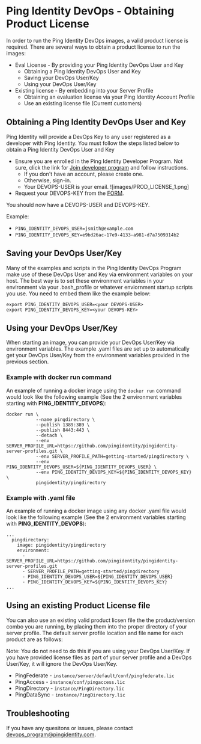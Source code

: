 # Ping Identity DevOps - Obtaining Product License

In order to run the Ping Identity DevOps images, a valid product license is
required.  There are several ways to obtain a product license
to run the images:

* Eval License - By providing your Ping Identity DevOps User and Key
  * Obtaining a Ping Identity DevOps User and Key
  * Saving your DevOps User/Key
  * Using your DevOps User/Key
* Existing license - By embedding into your Server Profile
  * Obtaining an evaluation license via your Ping Identity Account Profile
  * Use an existing license file (Current customers)


## Obtaining a Ping Identity DevOps User and Key
Ping Identity will provide a DevOps Key to any user registered as a 
developer with Ping Identity.
You must follow the steps listed below to obtain a Ping Identity DevOps User and Key

* Ensure you are enrolled in the Ping Identity Developer Program.  Not sure, click the link for [Join developer program](https://www.pingidentity.com/en/account/register.html?type=developer) and follow instructions.
  * If you don't have an account, please create one.
  * Otherwise, sign-in.
  * Your DEVOPS-USER is your email.
  ![images/PROD_LICENSE_1.png]
* Request your DEVOPS-KEY from the [FORM](https://docs.google.com/forms/d/e/1FAIpQLSdgEFvqQQNwlsxlT6SaraeDMBoKFjkJVCyMvGPVPKcrzT3yHA/viewform).

You should now have a DEVOPS-USER and DEVOPS-KEY.

Example:
* `PING_IDENTITY_DEVOPS_USER=jsmith@example.com`
* `PING_IDENTITY_DEVOPS_KEY=e9bd26ac-17e9-4133-a981-d7a7509314b2`

## Saving your DevOps User/Key
Many of the examples and scripts in the Ping Identity DevOps Program make use of these DevOps User and Key via environment variables on your host.  The best way is to set these environment variables in your environment via your .bash_profile or whatever enviornment startup scripts you use.  You need to embed them like the example below:

```
export PING_IDENTITY_DEVOPS_USER=<your DEVOPS-USER>
export PING_IDENTITY_DEVOPS_KEY=<your DEVOPS-KEY>
```

## Using your DevOps User/Key
When starting an image, you can provide your
DevOps User/Key via environment variables.  The
example .yaml files are set up to automatically
get your DevOps User/Key from the environment 
variables provided in the previous section.

### Example with docker run command
An example of running a docker image using the
`docker run` command would look like the following
example (See the 2 environment variables starting with **PING_IDENTITY_DEVOPS**):

```
docker run \
           --name pingdirectory \
           --publish 1389:389 \
           --publish 8443:443 \
           --detach \
           --env SERVER_PROFILE_URL=https://github.com/pingidentity/pingidentity-server-profiles.git \
           --env SERVER_PROFILE_PATH=getting-started/pingdirectory \
           --env PING_IDENTITY_DEVOPS_USER=${PING_IDENTITY_DEVOPS_USER} \
           --env PING_IDENTITY_DEVOPS_KEY=${PING_IDENTITY_DEVOPS_KEY} \
           pingidentity/pingdirectory
```

### Example with .yaml file
An example of running a docker image using any docker .yaml file
would look like the following example (See the 2 environment variables 
starting with **PING_IDENTITY_DEVOPS**):

```
...
  pingdirectory:
    image: pingidentity/pingdirectory
    environment:
      - SERVER_PROFILE_URL=https://github.com/pingidentity/pingidentity-server-profiles.git
      - SERVER_PROFILE_PATH=getting-started/pingdirectory
      - PING_IDENTITY_DEVOPS_USER=${PING_IDENTITY_DEVOPS_USER}
      - PING_IDENTITY_DEVOPS_KEY=${PING_IDENTITY_DEVOPS_KEY}
...
``` 

## Using an existing Product License file
You can also use an existing valid product licsen file the the product/version combo
you are running, by placing them into the proper directory of your server profile.
The default server profile location and file name for each product are as follows:

Note: You do not need to do this if you are using your DevOps User/Key.  If you have
provided license files as part of your server profile and a DevOps User/Key, it will
ignore the DevOps User/Key.

* PingFederate - `instance/server/default/conf/pingfederate.lic`
* PingAccess - `instance/conf/pingaccess.lic`
* PingDirectory - `instance/PingDirectory.lic`
* PingDataSync - `instance/PingDirectory.lic`

## Troubleshooting
If you have any quesitons or issues, please contact [devops_program@pingidentity.com](mailto:devops_program@pingidentity.com).
